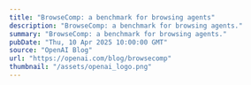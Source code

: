 ```yaml
---
title: "BrowseComp: a benchmark for browsing agents"
description: "BrowseComp: a benchmark for browsing agents."
summary: "BrowseComp: a benchmark for browsing agents."
pubDate: "Thu, 10 Apr 2025 10:00:00 GMT"
source: "OpenAI Blog"
url: "https://openai.com/blog/browsecomp"
thumbnail: "/assets/openai_logo.png"
---
```


